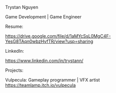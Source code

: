 Trystan Nguyen

  Game Development | Game Engineer

Resume: 

  https://drive.google.com/file/d/1aMYcSsL0MgC4F-YesG8TAqn0wbzHvfTR/view?usp=sharing

LinkedIn:

  https://www.linkedin.com/in/trystann/

Projects:

  Vulpecula: Gameplay programmer | VFX artist
  https://teamlamp.itch.io/vulpecula

